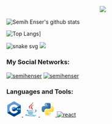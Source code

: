 <p align="center">
  <img src="https://readme-typing-svg.herokuapp.com/?lines=Hi+I'm+Semih!;&font=Fira%20Code&center=true&width=440&height=45&color=f35d8e&vCenter=true&size=30">
</p>

![Semih Enser's github stats](https://github-readme-stats.vercel.app/api?username=semihenser&show_icons=true&theme=radical)

![Top Langs](https://github-readme-stats.vercel.app/api/top-langs/?username=semihenser)]


![snake svg](https://github.com/semihenser/semihenser/blob/output/github-contribution-grid-snake.svg)
<img src="hxttps://github.com/semihenser/semihenser/blob/main/images.jpg" width="800">
<h3 align="left">My Social Networks:</h3>
<p align="left">
<a href="https://linkedin.com/in/semihenser" target="blank"><img align="center" src="https://raw.githubusercontent.com/rahuldkjain/github-profile-readme-generator/master/src/images/icons/Social/linked-in-alt.svg" alt="semihenser" height="30" width="40" /></a>
<a href="https://twitter.com/semihenser" target="blank"><img align="center" src="https://raw.githubusercontent.com/rahuldkjain/github-profile-readme-generator/master/src/images/icons/Social/twitter.svg" alt="semihenser" height="30" width="40" /></a>
</p>
<h3 align="left">Languages and Tools:</h3>
<p align="left"> 
  <a href="https://www.w3schools.com/cpp/" target="_blank"> 
    <img src="https://raw.githubusercontent.com/devicons/devicon/master/icons/cplusplus/cplusplus-original.svg" alt="cplusplus" width="40" height="40"/> </a> 
  <a href="https://www.java.com" target="_blank"> <img src="https://raw.githubusercontent.com/devicons/devicon/master/icons/java/java-original.svg" alt="java" width="40" height="40"/> </a> 
  <a href="https://www.python.org" target="_blank"> <img src="https://raw.githubusercontent.com/devicons/devicon/master/icons/python/python-original.svg" alt="python" width="40" height="40"/> </a> 
  <a href="https://reactjs.org/" target="_blank"> <img src="https://www.google.com/url?sa=i&url=https%3A%2F%2Fen.wikipedia.org%2Fwiki%2FReact_(JavaScript_library)&psig=AOvVaw2nmo8R0wiX9ukJ2OPGVYGt&ust=1668673988257000&source=images&cd=vfe&ved=0CBAQjRxqFwoTCJji6pSlsvsCFQAAAAAdAAAAABAE" alt="react" width="40" height="40"/> </a>
<!--
